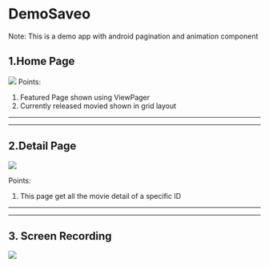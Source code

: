 # DemoSaveo

Note: This is a demo app with android pagination and animation component

## 1.Home Page

![](https://firebasestorage.googleapis.com/v0/b/friendly-chat-c93b7.appspot.com/o/demo%20Readme%2FWhatsApp%20Image%202021-01-05%20at%201.14.23%20AM%20(1).jpeg?alt=media&token=e0b5dffb-5665-43ba-9981-2df25d5a35e1)
Points:
1. Featured Page shown using ViewPager
2. Currently released movied shown in grid layout


**************
**************

## 2.Detail Page

![](https://firebasestorage.googleapis.com/v0/b/friendly-chat-c93b7.appspot.com/o/demo%20Readme%2FWhatsApp%20Image%202021-01-05%20at%201.14.23%20AM.jpeg?alt=media&token=c9ab5bbf-6468-44c0-a7db-63464ab3aba1)

Points:
1. This page get all the movie detail of a specific ID


***************
**************

## 3. Screen Recording
![](https://firebasestorage.googleapis.com/v0/b/friendly-chat-c93b7.appspot.com/o/demo%20Readme%2FWhatsApp%20Video%202021-01-05%20at%201.13.44%20AM.gif?alt=media&token=1123142e-9adc-4eb2-8011-2e49d7e8b950)


